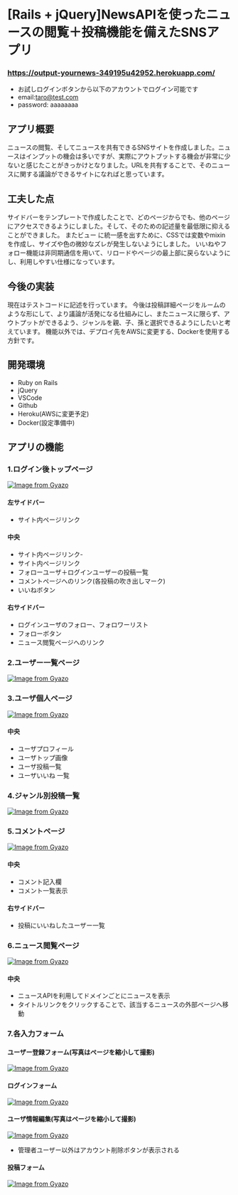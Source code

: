 # [Rails + jQuery]NewsAPIを使ったニュースの閲覧＋投稿機能を備えたSNSアプリ
### https://output-yournews-349195u42952.herokuapp.com/
- お試しログインボタンから以下のアカウントでログイン可能です
- email:taro@test.com
- password: aaaaaaaa

## アプリ概要
ニュースの閲覧、そしてニュースを共有できるSNSサイトを作成しました。ニュースはインプットの機会は多いですが、実際にアウトプットする機会が非常に少ないと感じたことがきっかけとなりました。URLを共有することで、そのニュースに関する議論ができるサイトになればと思っています。

## 工夫した点
サイドバーをテンプレートで作成したことで、どのページからでも、他のページにアクセスできるようにしました。そして、そのための記述量を最低限に抑えることができました。
またビュー に統一感を出すために、CSSでは変数やmixinを作成し、サイズや色の微妙なズレが発生しないようにしました。
いいねやフォロー機能は非同期通信を用いて、リロードやページの最上部に戻らないようにし、利用しやすい仕様になっています。

## 今後の実装
現在はテストコードに記述を行っています。
今後は投稿詳細ページをルームのような形にして、より議論が活発になる仕組みにし、またニュースに限らず、アウトプットができるよう、ジャンルを親、子、孫と選択できるようにしたいと考えています。
機能以外では、デプロイ先をAWSに変更する、Dockerを使用する方針です。


## 開発環境
- Ruby on Rails
- jQuery
- VSCode
- Github
- Heroku(AWSに変更予定)
- Docker(設定準備中)

## アプリの機能

### 1.ログイン後トップページ
[![Image from Gyazo](https://i.gyazo.com/e236a4fbe0a2fe719c0bd41086741439.png)](https://gyazo.com/e236a4fbe0a2fe719c0bd41086741439)
#### 左サイドバー
- サイト内ページリンク
#### 中央
- サイト内ページリンク-
- サイト内ページリンク
- フォローユーザ＋ログインユーザーの投稿一覧
- コメントページへのリンク(各投稿の吹き出しマーク)
- いいねボタン
#### 右サイドバー
- ログインユーザのフォロー、フォロワーリスト
- フォローボタン
- ニュース閲覧ページへのリンク


### 2.ユーザー一覧ページ
[![Image from Gyazo](https://i.gyazo.com/5139bf958b3e255ea062541f24cee185.png)](https://gyazo.com/5139bf958b3e255ea062541f24cee185)

### 3.ユーザ個人ページ
[![Image from Gyazo](https://i.gyazo.com/15ff0bf4224ae447c42616521e7b451e.png)](https://gyazo.com/15ff0bf4224ae447c42616521e7b451e)
####  中央
- ユーザプロフィール
- ユーザトップ画像
- ユーザ投稿一覧
- ユーザいいね 一覧


### 4.ジャンル別投稿一覧
[![Image from Gyazo](https://i.gyazo.com/a6cc7e3fef2b46818b46cfadce8b3a10.png)](https://gyazo.com/a6cc7e3fef2b46818b46cfadce8b3a10)

### 5.コメントページ
[![Image from Gyazo](https://i.gyazo.com/3e0e02ff7ae7cb6ad9f9967b4f47c77f.png)](https://gyazo.com/3e0e02ff7ae7cb6ad9f9967b4f47c77f)
#### 中央
- コメント記入欄
- コメント一覧表示
#### 右サイドバー
- 投稿にいいねしたユーザー一覧


### 6.ニュース閲覧ページ
[![Image from Gyazo](https://i.gyazo.com/dea32f97e0ec107c2d4f3aad042c3bc4.jpg)](https://gyazo.com/dea32f97e0ec107c2d4f3aad042c3bc4)
#### 中央
- ニュースAPIを利用してドメインごとにニュースを表示
- タイトルリンクをクリックすることで、該当するニュースの外部ページへ移動


### 7.各入力フォーム
#### ユーザー登録フォーム(写真はページを縮小して撮影)
[![Image from Gyazo](https://i.gyazo.com/706fc716aa4f2a9a8dd432e882ff6207.png)](https://gyazo.com/706fc716aa4f2a9a8dd432e882ff6207)
#### ログインフォーム
[![Image from Gyazo](https://i.gyazo.com/7f5b624ba4b7766820781a2d8cc5cd31.png)](https://gyazo.com/7f5b624ba4b7766820781a2d8cc5cd31)
#### ユーザ情報編集(写真はページを縮小して撮影)
[![Image from Gyazo](https://i.gyazo.com/6b587a70e9c833b24af4349b4ff7b6de.png)](https://gyazo.com/6b587a70e9c833b24af4349b4ff7b6de)
- 管理者ユーザー以外はアカウント削除ボタンが表示される

#### 投稿フォーム
[![Image from Gyazo](https://i.gyazo.com/9bc7eb09b4a24c8a1329cb7380723890.png)](https://gyazo.com/9bc7eb09b4a24c8a1329cb7380723890)

